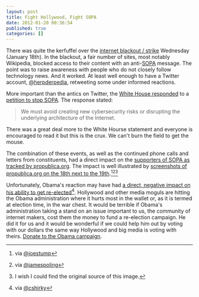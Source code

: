 ```yaml
---
layout: post
title: Fight Hollywood, Fight SOPA
date: 2012-01-20 00:36:54
published: true
categories: []
---
```

 
There was quite the kerfuffel over the [internet blackout / strike](http://sopastrike.com/) Wednesday (January 18th). In the blackout, a fair number of sites, most notably Wikipedia, blocked access to their content with an anti-[SOPA](http://www.opencongress.org/bill/112-h3261/show) message. The point was to raise awareness with people who do not closely follow technology news. And it worked. At least well enough to have a Twitter account, [@herpderpedia](https://twitter.com/herpderpedia), retweeting some under informed reactions.

More important than the antics on Twitter, the [White House responded](http://www.whitehouse.gov/blog/2012/01/14/obama-administration-responds-we-people-petitions-sopa-and-online-piracy) to a [petition to stop SOPA](https://wwws.whitehouse.gov/petition-tool/petition/veto-sopa-bill-and-any-other-future-bills-threaten-diminish-free-flow-information/g3W1BscR). The response stated:

> We must avoid creating new cybersecurity risks or disrupting the underlying architecture of the Internet.

There was a great deal more to the White Hourse statement and everyone is encouraged to read it but this is the crux. We can't burn the field to get the mouse.

The combination of these events, as well as the continued phone calls and letters from constituents, had a direct impact on the [supporters of SOPA as tracked by propublica.org](http://projects.propublica.org/sopa/). The impact is well illustrated by [screenshots of propublica.org on the 18th next to the 19th](http://s3.amazonaws.com/propublica/assets/images/sopa-opera-count.png).[^1][^2][^3]

Unfortunately, Obama's reaction may have had [a direct, negative impact on his ability to get re-elected](http://www.deadline.com/2012/01/exclusive-hollywood-moguls-stopping-obama-donations-because-of-administrations-piracy-stand/)[^4]. Hollywood and other media moguls are hitting the Obama administration where it hurts most in the wallet or, as it is termed at election time, in the war chest. It would be terrible if Obama's administration taking a stand on an issue important to us, the community of internet makers, cost them the money to fund a re-election campaign. He did it for us and it would be wonderful if we could help him out by voting with our dollars the same way Hollywood and big media is voting with theirs. [Donate to the Obama campaign](https://donate.barackobama.com/page/outreach/view/2012/antisopa).

[^1]: via [@joestump](http://twitter.com/joestump/statuses/160107054386782209)
[^2]: via [@jamespoling](http://twitter.com/jamespoling/statuses/160222834893914112)
[^3]: I wish I could find the original source of this image.
[^4]: via [@cshirky](http://twitter.com/cshirky/statuses/160129411276996608)